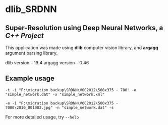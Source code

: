 # dlib_SRDNN

## Super-Resolution using Deep Neural Networks, a *C++ Project*

This application was made using **dlib** computer vision library, and **argagg** argument parsing library.

dlib version - 19.4
argagg version - 0.46

## Example usage

``` Training
-t -i "F:\migration backup\SRDNN\VOC2012\500x375 - 700" -o "simple_network.dat" -x "simple_network.xml"
```

``` Evaluation
-e -i "F:\migration backup\SRDNN\VOC2012\500x375 - 7000\2010_001002.jpg" -n "simple_network.dat" -s
```

For more detailed usage, try `--help`